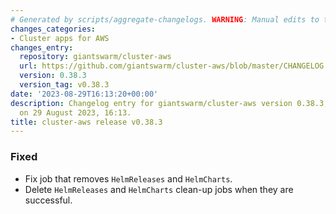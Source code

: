 ```yaml
---
# Generated by scripts/aggregate-changelogs. WARNING: Manual edits to this files will be overwritten.
changes_categories:
- Cluster apps for AWS
changes_entry:
  repository: giantswarm/cluster-aws
  url: https://github.com/giantswarm/cluster-aws/blob/master/CHANGELOG.md#0383---2023-08-29
  version: 0.38.3
  version_tag: v0.38.3
date: '2023-08-29T16:13:20+00:00'
description: Changelog entry for giantswarm/cluster-aws version 0.38.3, published
  on 29 August 2023, 16:13.
title: cluster-aws release v0.38.3
---
```


### Fixed
- Fix job that removes `HelmReleases` and `HelmCharts`.
- Delete `HelmReleases` and `HelmCharts` clean-up jobs when they are successful.
